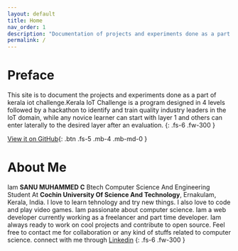 ```yaml
---
layout: default
title: Home
nav_order: 1
description: "Documentation of projects and experiments done as a part of kerala iot challenge"
permalink: /
---
```


# Preface

This site is to document the projects and experiments done as a part of kerala iot challenge.Kerala IoT Challenge is a program designed in 4 levels followed by a hackathon to identify and train quality industry leaders in the IoT domain, while any novice learner can start with layer 1 and others can enter laterally to the desired layer after an evaluation.
{: .fs-6 .fw-300 }

[View it on GitHub](https://github.com/sanumuhammedc/Kerala-IoT-Challenge/){: .btn .fs-5 .mb-4 .mb-md-0 }

# About Me

Iam **SANU MUHAMMED C** Btech Computer Science And Engineering Student At **Cochin University Of Science And Technology**, Ernakulam, Kerala, India. I love to learn tehnology and try new things. I also love to code and play video games. Iam passionate about computer science. Iam a web developer currently working as a freelancer and part time developer. Iam always ready to work on cool projects and contribute to open source. Feel free to contact me for collaboration or any kind of stuffs related to computer science. connect with me through [Linkedin](https://www.linkedin.com/in/sanumuhammedc/)
{: .fs-6 .fw-300 }
